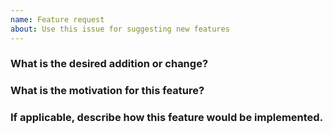 ```yaml
---
name: Feature request
about: Use this issue for suggesting new features
---
```


<!--

Welcome!  If you have a feature you would like us to implement you can suggest it with this template.
-->

### What is the desired addition or change?


### What is the motivation for this feature?


### If applicable, describe how this feature would be implemented.



